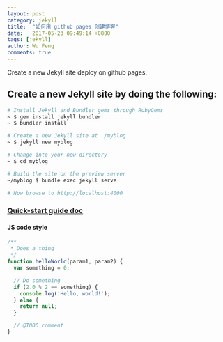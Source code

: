 ```yaml
---
layout: post
category: jekyll
title:  "如何用 github pages 创建博客"
date:   2017-05-23 09:49:14 +0800
tags: [jekyll]
author: Wu Feng
comments: true
---
```

Create a new Jekyll site deploy on github pages.

<!--more-->

## Create a new Jekyll site by doing the following:
  ```sh
  # Install Jekyll and Bundler gems through RubyGems
  ~ $ gem install jekyll bundler
  ~ $ bundler install

  # Create a new Jekyll site at ./myblog
  ~ $ jekyll new myblog

  # Change into your new directory
  ~ $ cd myblog

  # Build the site on the preview server
  ~/myblog $ bundle exec jekyll serve

  # Now browse to http://localhost:4000
  ```

### [Quick-start guide doc](http://jekyllrb.com/docs/quickstart/)

#### JS code style
```js
/**
 * Does a thing
 */
function helloWorld(param1, param2) {
  var something = 0;

  // Do something
  if (2.0 % 2 == something) {
    console.log('Hello, world!');
  } else {
    return null;
  }

  // @TODO comment
}
```
